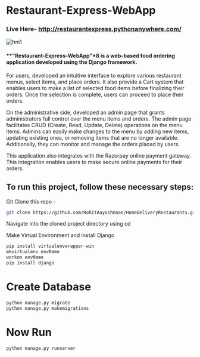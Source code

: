 # Restaurant-Express-WebApp

### Live Here- http://restaurantexpress.pythonanywhere.com/
![hm1](https://github.com/RohitAayushmaan/HomeDeliveryRestaurants/assets/52812829/789a30cd-e618-454f-baa7-ec8fc6c74611)


#### **"Restaurant-Express-WebApp"*8 is a web-based food ordering application developed using the Django framework. 

For users, developed an intuitive interface to explore various restaurant menus, select items, and place orders. It also provide a Cart system that enables users to make a list of selected food items before finalizing their orders. Once the selection is complete, users can proceed to place their orders.

On the administrative side, developed an admin page that grants administrators full control over the menu items and orders. The admin page facilitates CRUD (Create, Read, Update, Delete) operations on the menu items. Admins can easily make changes to the menu by adding new items, updating existing ones, or removing items that are no longer available. Additionally, they can monitor and manage the orders placed by users.

This application also integrates with the Razorpay online payment gateway. This integration enables users to make secure online payments for their orders.

## To run this project, follow these necessary steps:

Git Clone this repo - 
```sh
git clone https://github.com/RohitAayushmaan/HomeDeliveryRestaurants.git
```
Navigate into the cloned project directory using cd <HomeDeliveryRestaurants>


Make Virtual Environment and install Django
```sh
pip install virtualenvwrapper-win
mkvirtualenv envName
workon envName
pip install django
```

# Create Database
```sh
python manage.py migrate
python manage.py makemigrations
```

# Now Run 
```sh
python manage.py runserver
```



